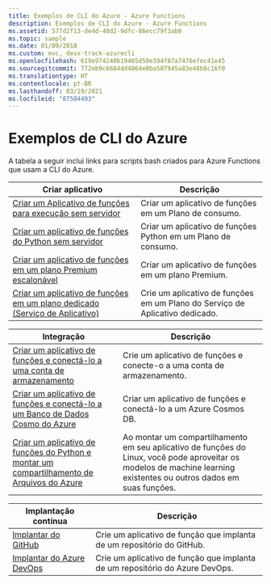 ```yaml
---
title: Exemplos de CLI do Azure - Azure Functions
description: Exemplos de CLI do Azure - Azure Functions
ms.assetid: 577d2f13-de4d-40d2-9dfc-86ecc79f3ab0
ms.topic: sample
ms.date: 01/09/2018
ms.custom: mvc, devx-track-azurecli
ms.openlocfilehash: 619e974240b19465d50e394f87a7476efec41e45
ms.sourcegitcommit: 772eb9c6684dd4864e0ba507945a83e48b8c16f0
ms.translationtype: HT
ms.contentlocale: pt-BR
ms.lasthandoff: 03/19/2021
ms.locfileid: "87504493"
---
```

# <a name="azure-cli-samples"></a>Exemplos de CLI do Azure

A tabela a seguir inclui links para scripts bash criados para Azure Functions que usam a CLI do Azure.

<a id="create"></a>

| Criar aplicativo | Descrição |
|---|---|
| [Criar um Aplicativo de funções para execução sem servidor](scripts/functions-cli-create-serverless.md) | Criar um aplicativo de funções em um Plano de consumo.  |
| [Criar um aplicativo de funções do Python sem servidor](scripts/functions-cli-create-serverless-python.md) | Criar um aplicativo de funções Python em um Plano de consumo. |
| [Criar um aplicativo de funções em um plano Premium escalonável](scripts/functions-cli-create-premium-plan.md) | Criar um aplicativo de funções em um plano Premium. |
| [Criar um aplicativo de funções em um plano dedicado (Serviço de Aplicativo)](scripts/functions-cli-create-app-service-plan.md) | Crie um aplicativo de funções em um Plano do Serviço de Aplicativo dedicado. |

| Integração | Descrição|
|---|---|
| [Criar um aplicativo de funções e conectá-lo a uma conta de armazenamento](scripts/functions-cli-create-function-app-connect-to-storage-account.md) | Crie um aplicativo de funções e conecte-o a uma conta de armazenamento. |
| [Criar um aplicativo de funções e conectá-lo a um Banco de Dados Cosmo do Azure](scripts/functions-cli-create-function-app-connect-to-cosmos-db.md) | Criar um aplicativo de funções e conectá-lo a um Azure Cosmos DB. |
| [Criar um aplicativo de funções do Python e montar um compartilhamento de Arquivos do Azure](scripts/functions-cli-mount-files-storage-linux.md) | Ao montar um compartilhamento em seu aplicativo de funções do Linux, você pode aproveitar os modelos de machine learning existentes ou outros dados em suas funções. | 

| Implantação contínua | Descrição|
|---|---|
| [Implantar do GitHub](scripts/functions-cli-create-function-app-github-continuous.md) | Crie um aplicativo de função que implanta de um repositório do GitHub.  |
| [Implantar do Azure DevOps](scripts/functions-cli-create-function-app-vsts-continuous.md) | Crie um aplicativo de função que implanta de um repositório do Azure DevOps.  |
